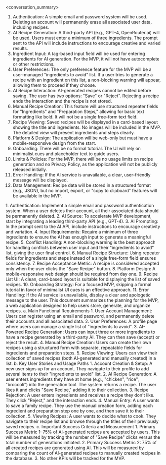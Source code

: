 <conversation_summary>
<decisions>
1. Authentication: A simple email and password system will be used. Deleting an account will permanently erase all associated user data, including recipes.
2. AI Recipe Generation: A third-party API (e.g., GPT-4, OpenRouter.ai) will be used. Users must enter a minimum of three ingredients. The prompt sent to the API will include instructions to encourage creative and varied results.
3. Ingredient Input: A tag-based input field will be used for entering ingredients for AI generation. For the MVP, it will not have autocomplete or other restrictions.
4. User Preferences: The only preference feature for the MVP will be a user-managed "ingredients to avoid" list. If a user tries to generate a recipe with an ingredient on this list, a non-blocking warning will appear, allowing them to proceed if they choose.
5. AI Recipe Interaction: AI-generated recipes cannot be edited before saving. The user has two options: "Save" or "Reject". Rejecting a recipe ends the interaction and the recipe is not stored.
6. Manual Recipe Creation: This feature will use structured repeater fields for "Ingredients" and "Preparation Steps," allowing for basic text formatting like bold. It will not be a single free-form text field.
7. Recipe Viewing: Saved recipes will be displayed in a card-based layout showing the title and ingredients. No images will be included in the MVP. The detailed view will present ingredients and steps clearly.
8. Platform & Design: The application will be web-only but must have a mobile-responsive design from the start.
9. Onboarding: There will be no formal tutorial. The UI will rely on minimalist cues and placeholder text to guide users.
10. Limits & Policies: For the MVP, there will be no usage limits on recipe generation and no Privacy Policy, as the application will not be publicly released initially.
11. Error Handling: If the AI service is unavailable, a clear, user-friendly message will be displayed.
12. Data Management: Recipe data will be stored in a structured format (e.g., JSON), but no import, export, or "copy to clipboard" features will be available in the MVP.
</decisions>
<matched_recommendations>
1. Authentication: Implement a simple email and password authentication system. When a user deletes their account, all their associated data should be permanently deleted.
2. AI Source: To accelerate MVP development, start by integrating a leading third-party API (e.g., GPT-4).
3. AI Prompting: In the prompt sent to the AI API, include instructions to encourage creativity and variation.
4. Input Requirements: Require a minimum of three ingredients to ensure the AI has enough input to generate a meaningful recipe.
5. Conflict Handling: A non-blocking warning is the best approach for handling conflicts between user input and their "ingredients to avoid" list, giving the user final control.
6. Manual Recipe Structure: Using repeater fields for ingredients and steps instead of a single free-form field ensures consistency.
7. Recipe Acceptance Metric: A recipe is considered accepted only when the user clicks the "Save Recipe" button.
8. Platform Design: A mobile-responsive web design should be required from day one.
9. Recipe List UI: A clean, card-based layout is suitable for displaying the list of saved recipes.
10. Onboarding Strategy: For a focused MVP, skipping a formal tutorial in favor of minimalist UI cues is an effective approach.
11. Error Handling: If the AI service is unavailable, display a clear and apologetic message to the user.
</matched_recommendations>
<prd_planning_summary>
This document summarizes the planning for the MVP, a web application designed to help users store, generate, and organize recipes.
a. Main Functional Requirements
1. User Account Management: Users can register using an email and password, and permanently delete their accounts and all associated data.
2. User Preferences: A profile page where users can manage a single list of "ingredients to avoid".
3. AI-Powered Recipe Generation: Users can input three or more ingredients to have a recipe generated by a third-party AI. They can then save (accept) or reject the result.
4. Manual Recipe Creation: Users can create their own recipes using a structured form with separate, repeatable fields for ingredients and preparation steps.
5. Recipe Viewing: Users can view their collection of saved recipes (both AI-generated and manually created) in a list.
b. Key User Stories and Usage Paths
1. Account Creation & Setup: A new user signs up for an account. They navigate to their profile to add several items to their "ingredients to avoid" list.
2. AI Recipe Generation: A user enters ingredients they have at home (e.g., "chicken", "rice", "broccoli") into the generation tool. The system returns a recipe. The user likes it and clicks "Save Recipe," adding it to their collection.
3. Recipe Rejection: A user enters ingredients and receives a recipe they don't like. They click "Reject," and the interaction ends.
4. Manual Entry: A user wants to save a family recipe. They use the manual creation form, adding each ingredient and preparation step one by one, and then save it to their collection.
5. Viewing Recipes: A user wants to decide what to cook. They navigate to their recipe list and browse through the titles of their previously saved recipes.
c. Important Success Criteria and Measurement
1. Primary Success Metric 1: 75% of AI-generated recipes are accepted by users. This will be measured by tracking the number of "Save Recipe" clicks versus the total number of generations initiated.
2. Primary Success Metric 2: 75% of all created recipes are generated using AI. This will be measured by comparing the count of AI-generated recipes to manually created recipes in the database.
3. No other KPIs will be tracked for the MVP.
</prd_planning_summary>
</conversation_summary>